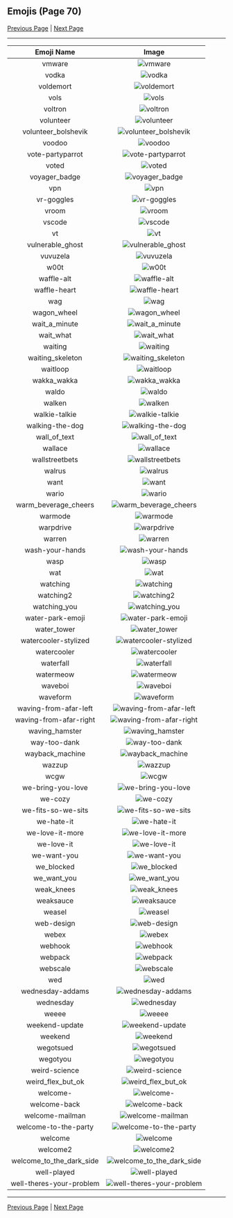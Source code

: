 
## Emojis (Page 70)

[Previous Page](/docs/rc/page-u-0069.md)
  | [Next Page](/docs/rc/page-w-0071.md)

<hr />

|Emoji Name|Image|
| :-: | :-: |
|vmware| ![vmware](/emojis/rc/vmware.png)|
|vodka| ![vodka](/emojis/rc/vodka.gif)|
|voldemort| ![voldemort](/emojis/rc/voldemort.png)|
|vols| ![vols](/emojis/rc/vols.jpg)|
|voltron| ![voltron](/emojis/rc/voltron.jpg)|
|volunteer| ![volunteer](/emojis/rc/volunteer.png)|
|volunteer_bolshevik| ![volunteer_bolshevik](/emojis/rc/volunteer_bolshevik.jpg)|
|voodoo| ![voodoo](/emojis/rc/voodoo.png)|
|vote-partyparrot| ![vote-partyparrot](/emojis/rc/vote-partyparrot.gif)|
|voted| ![voted](/emojis/rc/voted.png)|
|voyager_badge| ![voyager_badge](/emojis/rc/voyager_badge.png)|
|vpn| ![vpn](/emojis/rc/vpn.png)|
|vr-goggles| ![vr-goggles](/emojis/rc/vr-goggles.png)|
|vroom| ![vroom](/emojis/rc/vroom.png)|
|vscode| ![vscode](/emojis/rc/vscode.png)|
|vt| ![vt](/emojis/rc/vt.png)|
|vulnerable_ghost| ![vulnerable_ghost](/emojis/rc/vulnerable_ghost.gif)|
|vuvuzela| ![vuvuzela](/emojis/rc/vuvuzela.jpg)|
|w00t| ![w00t](/emojis/rc/w00t.png)|
|waffle-alt| ![waffle-alt](/emojis/rc/waffle-alt.png)|
|waffle-heart| ![waffle-heart](/emojis/rc/waffle-heart.png)|
|wag| ![wag](/emojis/rc/wag.gif)|
|wagon_wheel| ![wagon_wheel](/emojis/rc/wagon_wheel.png)|
|wait_a_minute| ![wait_a_minute](/emojis/rc/wait_a_minute.gif)|
|wait_what| ![wait_what](/emojis/rc/wait_what.jpg)|
|waiting| ![waiting](/emojis/rc/waiting.png)|
|waiting_skeleton| ![waiting_skeleton](/emojis/rc/waiting_skeleton.jpg)|
|waitloop| ![waitloop](/emojis/rc/waitloop.gif)|
|wakka_wakka| ![wakka_wakka](/emojis/rc/wakka_wakka.gif)|
|waldo| ![waldo](/emojis/rc/waldo.jpg)|
|walken| ![walken](/emojis/rc/walken.jpg)|
|walkie-talkie| ![walkie-talkie](/emojis/rc/walkie-talkie.jpg)|
|walking-the-dog| ![walking-the-dog](/emojis/rc/walking-the-dog.png)|
|wall_of_text| ![wall_of_text](/emojis/rc/wall_of_text.png)|
|wallace| ![wallace](/emojis/rc/wallace.png)|
|wallstreetbets| ![wallstreetbets](/emojis/rc/wallstreetbets.jpg)|
|walrus| ![walrus](/emojis/rc/walrus.png)|
|want| ![want](/emojis/rc/want.png)|
|wario| ![wario](/emojis/rc/wario.gif)|
|warm_beverage_cheers| ![warm_beverage_cheers](/emojis/rc/warm_beverage_cheers.png)|
|warmode| ![warmode](/emojis/rc/warmode.png)|
|warpdrive| ![warpdrive](/emojis/rc/warpdrive.gif)|
|warren| ![warren](/emojis/rc/warren.png)|
|wash-your-hands| ![wash-your-hands](/emojis/rc/wash-your-hands.jpg)|
|wasp| ![wasp](/emojis/rc/wasp.png)|
|wat| ![wat](/emojis/rc/wat.png)|
|watching| ![watching](/emojis/rc/watching.jpg)|
|watching2| ![watching2](/emojis/rc/watching2.png)|
|watching_you| ![watching_you](/emojis/rc/watching_you.gif)|
|water-park-emoji| ![water-park-emoji](/emojis/rc/water-park-emoji.jpg)|
|water_tower| ![water_tower](/emojis/rc/water_tower.png)|
|watercooler-stylized| ![watercooler-stylized](/emojis/rc/watercooler-stylized.png)|
|watercooler| ![watercooler](/emojis/rc/watercooler.gif)|
|waterfall| ![waterfall](/emojis/rc/waterfall.jpg)|
|watermeow| ![watermeow](/emojis/rc/watermeow.png)|
|waveboi| ![waveboi](/emojis/rc/waveboi.gif)|
|waveform| ![waveform](/emojis/rc/waveform.gif)|
|waving-from-afar-left| ![waving-from-afar-left](/emojis/rc/waving-from-afar-left.png)|
|waving-from-afar-right| ![waving-from-afar-right](/emojis/rc/waving-from-afar-right.png)|
|waving_hamster| ![waving_hamster](/emojis/rc/waving_hamster.gif)|
|way-too-dank| ![way-too-dank](/emojis/rc/way-too-dank.gif)|
|wayback_machine| ![wayback_machine](/emojis/rc/wayback_machine.png)|
|wazzup| ![wazzup](/emojis/rc/wazzup.jpg)|
|wcgw| ![wcgw](/emojis/rc/wcgw.gif)|
|we-bring-you-love| ![we-bring-you-love](/emojis/rc/we-bring-you-love.png)|
|we-cozy| ![we-cozy](/emojis/rc/we-cozy.png)|
|we-fits-so-we-sits| ![we-fits-so-we-sits](/emojis/rc/we-fits-so-we-sits.png)|
|we-hate-it| ![we-hate-it](/emojis/rc/we-hate-it.png)|
|we-love-it-more| ![we-love-it-more](/emojis/rc/we-love-it-more.png)|
|we-love-it| ![we-love-it](/emojis/rc/we-love-it.png)|
|we-want-you| ![we-want-you](/emojis/rc/we-want-you.png)|
|we_blocked| ![we_blocked](/emojis/rc/we_blocked.jpg)|
|we_want_you| ![we_want_you](/emojis/rc/we_want_you.png)|
|weak_knees| ![weak_knees](/emojis/rc/weak_knees.jpg)|
|weaksauce| ![weaksauce](/emojis/rc/weaksauce.png)|
|weasel| ![weasel](/emojis/rc/weasel.png)|
|web-design| ![web-design](/emojis/rc/web-design.gif)|
|webex| ![webex](/emojis/rc/webex.png)|
|webhook| ![webhook](/emojis/rc/webhook.png)|
|webpack| ![webpack](/emojis/rc/webpack.png)|
|webscale| ![webscale](/emojis/rc/webscale.png)|
|wed| ![wed](/emojis/rc/wed.png)|
|wednesday-addams| ![wednesday-addams](/emojis/rc/wednesday-addams.jpg)|
|wednesday| ![wednesday](/emojis/rc/wednesday.png)|
|weeee| ![weeee](/emojis/rc/weeee.gif)|
|weekend-update| ![weekend-update](/emojis/rc/weekend-update.png)|
|weekend| ![weekend](/emojis/rc/weekend.gif)|
|wegotsued| ![wegotsued](/emojis/rc/wegotsued.png)|
|wegotyou| ![wegotyou](/emojis/rc/wegotyou.png)|
|weird-science| ![weird-science](/emojis/rc/weird-science.png)|
|weird_flex_but_ok| ![weird_flex_but_ok](/emojis/rc/weird_flex_but_ok.gif)|
|welcome-| ![welcome-](/emojis/rc/welcome-.png)|
|welcome-back| ![welcome-back](/emojis/rc/welcome-back.gif)|
|welcome-mailman| ![welcome-mailman](/emojis/rc/welcome-mailman.png)|
|welcome-to-the-party| ![welcome-to-the-party](/emojis/rc/welcome-to-the-party.gif)|
|welcome| ![welcome](/emojis/rc/welcome.jpg)|
|welcome2| ![welcome2](/emojis/rc/welcome2.png)|
|welcome_to_the_dark_side| ![welcome_to_the_dark_side](/emojis/rc/welcome_to_the_dark_side.jpg)|
|well-played| ![well-played](/emojis/rc/well-played.png)|
|well-theres-your-problem| ![well-theres-your-problem](/emojis/rc/well-theres-your-problem.png)|

<hr/>

[Previous Page](/docs/rc/page-u-0069.md)
  | [Next Page](/docs/rc/page-w-0071.md)